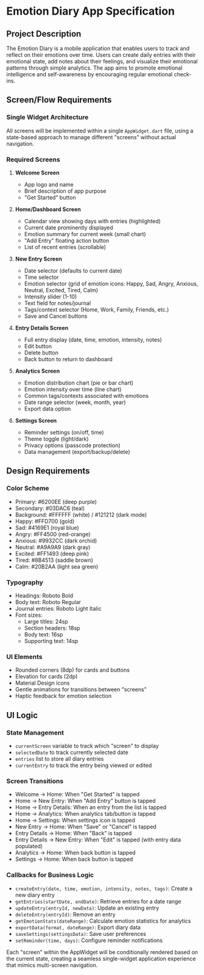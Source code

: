 # Emotion Diary App Specification

## Project Description
The Emotion Diary is a mobile application that enables users to track and reflect on their emotions over time. Users can create daily entries with their emotional state, add notes about their feelings, and visualize their emotional patterns through simple analytics. The app aims to promote emotional intelligence and self-awareness by encouraging regular emotional check-ins.

## Screen/Flow Requirements

### Single Widget Architecture
All screens will be implemented within a single `AppWidget.dart` file, using a state-based approach to manage different "screens" without actual navigation.

### Required Screens

1. **Welcome Screen**
   - App logo and name
   - Brief description of app purpose
   - "Get Started" button

2. **Home/Dashboard Screen**
   - Calendar view showing days with entries (highlighted)
   - Current date prominently displayed
   - Emotion summary for current week (small chart)
   - "Add Entry" floating action button
   - List of recent entries (scrollable)

3. **New Entry Screen**
   - Date selector (defaults to current date)
   - Time selector
   - Emotion selector (grid of emotion icons: Happy, Sad, Angry, Anxious, Neutral, Excited, Tired, Calm)
   - Intensity slider (1-10)
   - Text field for notes/journal
   - Tags/context selector (Home, Work, Family, Friends, etc.)
   - Save and Cancel buttons

4. **Entry Details Screen**
   - Full entry display (date, time, emotion, intensity, notes)
   - Edit button
   - Delete button
   - Back button to return to dashboard

5. **Analytics Screen**
   - Emotion distribution chart (pie or bar chart)
   - Emotion intensity over time (line chart)
   - Common tags/contexts associated with emotions
   - Date range selector (week, month, year)
   - Export data option

6. **Settings Screen**
   - Reminder settings (on/off, time)
   - Theme toggle (light/dark)
   - Privacy options (passcode protection)
   - Data management (export/backup/delete)

## Design Requirements

### Color Scheme
- Primary: #6200EE (deep purple)
- Secondary: #03DAC6 (teal)
- Background: #FFFFFF (white) / #121212 (dark mode)
- Happy: #FFD700 (gold)
- Sad: #4169E1 (royal blue)
- Angry: #FF4500 (red-orange)
- Anxious: #9932CC (dark orchid)
- Neutral: #A9A9A9 (dark gray)
- Excited: #FF1493 (deep pink)
- Tired: #8B4513 (saddle brown)
- Calm: #20B2AA (light sea green)

### Typography
- Headings: Roboto Bold
- Body text: Roboto Regular
- Journal entries: Roboto Light Italic
- Font sizes:
  - Large titles: 24sp
  - Section headers: 18sp
  - Body text: 16sp
  - Supporting text: 14sp

### UI Elements
- Rounded corners (8dp) for cards and buttons
- Elevation for cards (2dp)
- Material Design icons
- Gentle animations for transitions between "screens"
- Haptic feedback for emotion selection

## UI Logic

### State Management
- `currentScreen` variable to track which "screen" to display
- `selectedDate` to track currently selected date
- `entries` list to store all diary entries
- `currentEntry` to track the entry being viewed or edited

### Screen Transitions
- Welcome → Home: When "Get Started" is tapped
- Home → New Entry: When "Add Entry" button is tapped
- Home → Entry Details: When an entry from the list is tapped
- Home → Analytics: When analytics tab/button is tapped
- Home → Settings: When settings icon is tapped
- New Entry → Home: When "Save" or "Cancel" is tapped
- Entry Details → Home: When "Back" is tapped
- Entry Details → New Entry: When "Edit" is tapped (with entry data populated)
- Analytics → Home: When back button is tapped
- Settings → Home: When back button is tapped

### Callbacks for Business Logic
- `createEntry(date, time, emotion, intensity, notes, tags)`: Create a new diary entry
- `getEntries(startDate, endDate)`: Retrieve entries for a date range
- `updateEntry(entryId, newData)`: Update an existing entry
- `deleteEntry(entryId)`: Remove an entry
- `getEmotionStats(dateRange)`: Calculate emotion statistics for analytics
- `exportData(format, dateRange)`: Export diary data
- `saveSettings(settingsData)`: Save user preferences
- `setReminder(time, days)`: Configure reminder notifications

Each "screen" within the AppWidget will be conditionally rendered based on the current state, creating a seamless single-widget application experience that mimics multi-screen navigation.